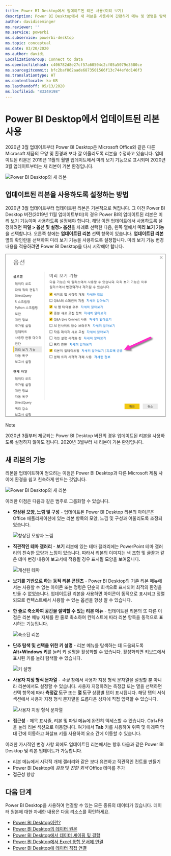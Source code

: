 ```yaml
---
title: Power BI Desktop에서 업데이트된 리본 사용(미리 보기)
description: Power BI Desktop에서 새 리본을 사용하여 간편하게 메뉴 및 명령을 탐색
author: davidiseminger
ms.reviewer: ''
ms.service: powerbi
ms.subservice: powerbi-desktop
ms.topic: conceptual
ms.date: 03/20/2020
ms.author: davidi
LocalizationGroup: Connect to data
ms.openlocfilehash: c406782d8e27cf57a60504c2cf05a5079e3580ce
ms.sourcegitcommit: bfc2baf862aade6873501566f13c744efdd146f3
ms.translationtype: HT
ms.contentlocale: ko-KR
ms.lasthandoff: 05/13/2020
ms.locfileid: "83349198"
---
```

# <a name="use-the-updated-ribbon-in-power-bi-desktop"></a>Power BI Desktop에서 업데이트된 리본 사용

2020년 3월 업데이트부터 Power BI Desktop은 Microsoft Office와 같은 다른 Microsoft 제품의 모양 및 환경과 보다 잘 어울리도록 리본을 수정하고 있습니다. 업데이트된 리본은 2019년 11월의 월별 업데이트에서 미리 보기 기능으로 표시되며 2020년 3월 업데이트부터는 새 리본이 기본 환경입니다.

![Power BI Desktop의 새 리본](media/desktop-ribbon/desktop-ribbon-02.png)

## <a name="how-to-enable-the-updated-ribbon"></a>업데이트된 리본을 사용하도록 설정하는 방법

2020년 3월 업데이트부터 업데이트된 리본은 기본적으로 켜집니다. 그 이전 Power BI Desktop 버전(2019년 11월 업데이트부터)의 경우 Power BI의 업데이트된 리본은 미리 보기 기능이며 사용하도록 설정해야 합니다. 해당 이전 업데이트에서 사용하도록 설정하려면 **파일 > 옵션 및 설정> 옵션**을 차례로 선택한 다음, 왼쪽 열에서 **미리 보기 기능**을 선택합니다. 오른쪽 창에는 **업데이트된 리본** 선택 항목이 있습니다. **업데이트된 리본** 옆의 확인란을 선택하여 미리 보기 기능을 사용하도록 설정합니다. 미리 보기 기능 변경 내용을 적용하려면 Power BI Desktop을 다시 시작해야 합니다.

![Power BI Desktop의 업데이트된 리본 옵션](media/desktop-ribbon/desktop-ribbon-01.png)

> [!NOTE]
> 2020년 3월부터 제공되는 Power BI Desktop 버전의 경우 업데이트된 리본을 사용하도록 설정하지 않아도 됩니다. 2020년 3월부터 새 리본이 기본 환경입니다.

## <a name="features-of-the-new-ribbon"></a>새 리본의 기능

리본을 업데이트하여 얻으려는 이점은 Power BI Desktop과 다른 Microsoft 제품 사이에 환경을 쉽고 친숙하게 만드는 것입니다. 

![Power BI Desktop의 새 리본](media/desktop-ribbon/desktop-ribbon-03.png)

이러한 이점은 다음과 같은 범주로 그룹화할 수 있습니다.

* **향상된 모양, 느낌 및 구성** - 업데이트된 Power BI Desktop 리본의 아이콘은 Office 애플리케이션에 있는 리본 항목의 모양, 느낌 및 구성과 어울리도록 조정되었습니다.

    ![향상된 모양과 느낌](media/desktop-ribbon/desktop-ribbon-04.png)

* **직관적인 테마 갤러리** - **보기** 리본에 있는 테마 갤러리에는 PowerPoint 테마 갤러리의 친숙한 모양과 느낌이 있습니다. 따라서 리본의 이미지는 색 조합 및 글꼴과 같은 테마 변경 내용이 보고서에 적용될 경우 표시될 모양을 보여줍니다. 

    ![개선된 테마](media/desktop-ribbon/desktop-ribbon-05.png)

* **보기를 기반으로 하는 동적 리본 콘텐츠** - Power BI Desktop의 기존 리본 메뉴에서는 사용할 수 없는 아이콘 또는 명령은 단순히 회색으로 표시되어 최적의 환경을 만들 수 없었습니다. 업데이트된 리본을 사용하면 아이콘이 동적으로 표시되고 정렬되므로 컨텍스트에서 사용할 수 있는 옵션을 항상 알 수 있습니다.

* **한 줄로 축소하여 공간을 절약할 수 있는 리본 메뉴** - 업데이트된 리본의 또 다른 이점은 리본 메뉴 자체를 한 줄로 축소하여 컨텍스트에 따라 리본 항목을 동적으로 표시하는 기능입니다. 

    ![축소된 리본](media/desktop-ribbon/desktop-ribbon-06.png)

* **단추 탐색 및 선택을 위한 키 설명** - 리본 메뉴를 탐색하는 데 도움되도록 **Alt+Windows 키**를 눌러 키 설명을 활성화할 수 있습니다. 활성화되면 키보드에서 표시된 키를 눌러 탐색할 수 있습니다.

    ![키 설명](media/desktop-ribbon/desktop-ribbon-07.png)

* **사용자 지정 형식 문자열** - *속성* 창에서 사용자 지정 형식 문자열을 설정할 뿐 아니라 리본에서도 설정할 수 있습니다. 사용자 지정하려는 측정값 또는 열을 선택하면 선택 항목에 따라 **측정값 도구** 또는 **열 도구** 상황별 탭이 표시됩니다. 해당 탭의 서식 섹션에서 사용자 지정 형식 문자열을 드롭다운 상자에 직접 입력할 수 있습니다.

    ![사용자 지정 형식 문자열](media/desktop-ribbon/desktop-ribbon-08.png)

* **접근성** - 제목 표시줄, 리본 및 파일 메뉴에 완전히 액세스할 수 있습니다. Ctrl+F6을 눌러 리본 섹션으로 이동합니다. 여기에서 **Tab** 키를 사용하여 위쪽 및 아래쪽 막대 간에 이동하고 화살표 키를 사용하여 요소 간에 이동할 수 있습니다.


이러한 가시적인 변경 사항 외에도 업데이트된 리본에서는 향후 다음과 같은 Power BI Desktop 및 리본 업데이트가 가능합니다.

* 리본 메뉴에서 시각적 개체 갤러리와 같은 보다 유연하고 직관적인 컨트롤 만들기
* Power BI Desktop에 *검정* 및 *진한 회색* Office 테마를 추가
* 접근성 향상


## <a name="next-steps"></a>다음 단계
Power BI Desktop을 사용하여 연결할 수 있는 모든 종류의 데이터가 있습니다. 데이터 원본에 대한 자세한 내용은 다음 리소스를 확인하세요.

* [Power BI Desktop이란?](../fundamentals/desktop-what-is-desktop.md)
* [Power BI Desktop의 데이터 원본](../connect-data/desktop-data-sources.md)
* [Power BI Desktop에서 데이터 셰이핑 및 결합](../connect-data/desktop-shape-and-combine-data.md)
* [Power BI Desktop에서 Excel 통합 문서에 연결](../connect-data/desktop-connect-excel.md)   
* [Power BI Desktop에 데이터 직접 연결](../connect-data/desktop-enter-data-directly-into-desktop.md)   
